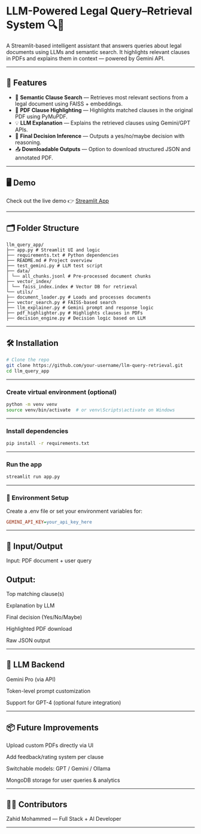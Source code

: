 # LLM-Powered Legal Query–Retrieval System 🔍📄

A Streamlit-based intelligent assistant that answers queries about legal documents using LLMs and semantic search. It highlights relevant clauses in PDFs and explains them in context — powered by Gemini API.

---

## 🚀 Features

- 🔎 **Semantic Clause Search** — Retrieves most relevant sections from a legal document using FAISS + embeddings.
- 📄 **PDF Clause Highlighting** — Highlights matched clauses in the original PDF using PyMuPDF.
- 💡 **LLM Explanation** — Explains the retrieved clauses using Gemini/GPT APIs.
- 🧠 **Final Decision Inference** — Outputs a yes/no/maybe decision with reasoning.
- 📤 **Downloadable Outputs** — Option to download structured JSON and annotated PDF.

---

## 🖥️ Demo

Check out the live demo 👉 [Streamlit App](https://techbytesllmproject.streamlit.app/)

---

## 🗂️ Folder Structure
```
llm_query_app/
├── app.py # Streamlit UI and logic
├── requirements.txt # Python dependencies
├── README.md # Project overview
├── test_gemini.py # LLM test script
├── data/
│ └── all_chunks.jsonl # Pre-processed document chunks
├── vector_index/
│ └── faiss_index.index # Vector DB for retrieval
└── utils/
├── document_loader.py # Loads and processes documents
├── vector_search.py # FAISS-based search
├── llm_explainer.py # Gemini prompt and response logic
├── pdf_highlighter.py # Highlights clauses in PDFs
├── decision_engine.py # Decision logic based on LLM
```

---

## 🛠️ Installation

```bash
# Clone the repo
git clone https://github.com/your-username/llm-query-retrieval.git
cd llm_query_app
```
---
### Create virtual environment (optional)
```bash
python -m venv venv
source venv/bin/activate  # or venv\Scripts\activate on Windows
```
---
### Install dependencies
```bash
pip install -r requirements.txt
```
---
### Run the app
```bash
streamlit run app.py
```
---
### 🔐 Environment Setup
Create a .env file or set your environment variables for:

```ini
GEMINI_API_KEY=your_api_key_here
```
---

## 📄 Input/Output
Input: PDF document + user query

## Output:

Top matching clause(s)

Explanation by LLM

Final decision (Yes/No/Maybe)

Highlighted PDF download

Raw JSON output

---

## 🧠 LLM Backend
 Gemini Pro (via API)

 Token-level prompt customization

 Support for GPT-4 (optional future integration)

 ---

## 📦 Future Improvements
Upload custom PDFs directly via UI

Add feedback/rating system per clause

Switchable models: GPT / Gemini / Ollama

MongoDB storage for user queries & analytics

---

## 👨‍💻 Contributors
Zahid Mohammed — Full Stack + AI Developer

---

